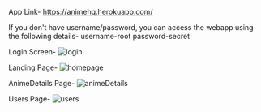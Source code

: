 App Link- https://animehq.herokuapp.com/

If you don't have username/password, you can access the webapp using the following details-
username-root
password-secret

Login Screen-
![login](https://user-images.githubusercontent.com/71482137/149075026-49f289d2-cfef-4362-a1f3-c6b40164dd5f.png)

Landing Page-
![homepage](https://user-images.githubusercontent.com/71482137/149075126-b392406c-9009-4e92-b699-b4c96e4fea82.png)

AnimeDetails Page-
![animeDetails](https://user-images.githubusercontent.com/71482137/149075161-28c5bb4f-a9b1-4bde-934e-74aec5efc802.png)

Users Page-
![users](https://user-images.githubusercontent.com/71482137/149075197-84bc142a-7831-4736-91e3-3f0bd3c01a09.png)


